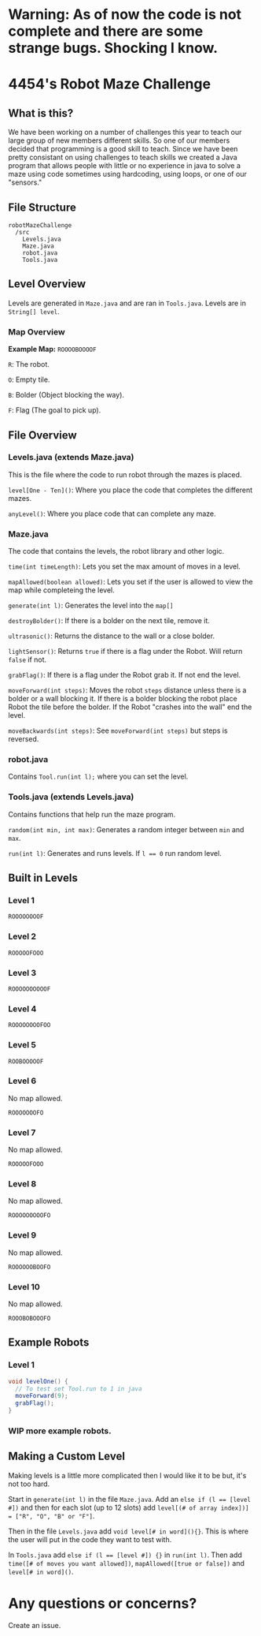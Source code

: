 # Warning: As of now the code is not complete and there are some strange bugs. Shocking I know.

# 4454's Robot Maze Challenge

## What is this?

We have been working on a number of challenges this year to teach our large group of new members different skills. So one
of our members decided that programming is a good skill to teach. Since we have been pretty consistant on using challenges
to teach skills we created a Java program that allows people with little or no experience in java to solve a maze using code
sometimes using hardcoding, using loops, or one of our "sensors."

## File Structure

```
robotMazeChallenge
  /src
    Levels.java
    Maze.java
    robot.java
    Tools.java
```

## Level Overview

Levels are generated in `Maze.java` and are ran in `Tools.java`. Levels are in `String[] level`.

### Map Overview

**Example Map:** `ROOOOBOOOOF`

`R`: The robot.

`O`: Empty tile.

`B`: Bolder (Object blocking the way).

`F`: Flag (The goal to pick up).

## File Overview

### Levels.java (extends Maze.java)

This is the file where the code to run robot through the mazes is placed.

`level[One - Ten]()`: Where you place the code that completes the different mazes.

`anyLevel()`: Where you place code that can complete any maze.

### Maze.java

The code that contains the levels, the robot library and other logic.

`time(int timeLength)`: Lets you set the max amount of moves in a level.

`mapAllowed(boolean allowed)`: Lets you set if the user is allowed to view the map while completeing the level.

`generate(int l)`: Generates the level into the `map[]`

`destroyBolder()`: If there is a bolder on the next tile, remove it.

`ultrasonic()`: Returns the distance to the wall or a close bolder.

`lightSensor()`: Returns `true` if there is a flag under the Robot. Will return `false` if not.

`grabFlag()`: If there is a flag under the Robot grab it. If not end the level.

`moveForward(int steps)`: Moves the robot `steps` distance unless there is a bolder or a wall blocking it. If there is a 
bolder blocking the robot place Robot the tile before the bolder. If the Robot "crashes into the wall" end the level.

`moveBackwards(int steps)`: See `moveForward(int steps)` but steps is reversed.

### robot.java

Contains `Tool.run(int l);` where you can set the level.

### Tools.java (extends Levels.java)

Contains functions that help run the maze program.

`random(int min, int max)`: Generates a random integer between `min` and `max`.

`run(int l)`: Generates and runs levels. If `l == 0` run random level.

## Built in Levels

### Level 1

`ROOOOOOOOF`

### Level 2

`ROOOOOFOOO`

### Level 3

`ROOOOOOOOOOF`

### Level 4

`ROOOOOOOOFOO`

### Level 5

`ROOBOOOOOF`

### Level 6

No map allowed.

`ROOOOOOOFO`

### Level 7

No map allowed.

`ROOOOOFOOO`

### Level 8

No map allowed.

`ROOOOOOOOOFO`

### Level 9

No map allowed.

`ROOOOOOBOOFO`

### Level 10

No map allowed.

`ROOOBOBOOOFO`

## Example Robots

### Level 1

```java
void levelOne() {
  // To test set Tool.run to 1 in java
  moveForward(9);
  grabFlag();
}
```

### WIP more example robots.

## Making a Custom Level

Making levels is a little more complicated then I would like it to be but, it's not too hard.

Start in `generate(int l)` in the file `Maze.java`. Add an `else if (l == [level #])` and then for each slot (up to 12 slots) 
add `level[(# of array index])] = ["R", "O", "B" or "F"]`.

Then in the file `Levels.java` add `void level[# in word](){}`. This is where the user will put in the code they want to test
with.

In `Tools.java` add `else if (l == [level #]) {}` in `run(int l)`. Then add `time([# of moves you want allowed])`, 
`mapAllowed([true or false])` and `level[# in word]()`.

# Any questions or concerns?

Create an issue.
